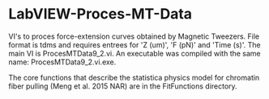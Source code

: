 # LabVIEW-Proces-MT-Data

VI's to proces force-extension curves obtained by Magnetic Tweezers. File format is tdms and requires entrees for 'Z (um)', 'F (pN)' and 'Time (s)'. The main VI is ProcesMTData9_2.vi. An executable was compiled with the same name: ProcesMTData9_2.vi.exe.

The core functions that describe the statistica physics model for chromatin fiber pulling (Meng et al. 2015 NAR) are in the FitFunctions directory. 
